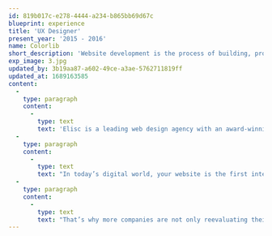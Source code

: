 ```yaml
---
id: 819b017c-e278-4444-a234-b865bb69d67c
blueprint: experience
title: 'UX Designer'
present_year: '2015 - 2016'
name: Colorlib
short_description: 'Website development is the process of building, programming, coding and maintaining websites and web applications.'
exp_image: 3.jpg
updated_by: 3b19aa87-a602-49ce-a3ae-5762711819ff
updated_at: 1689163585
content:
  -
    type: paragraph
    content:
      -
        type: text
        text: 'Elisc is a leading web design agency with an award-winning design team that creates innovative, effective websites that capture your brand, improve your conversion rates, and maximize your revenue to help grow your business and achieve your goals.'
  -
    type: paragraph
    content:
      -
        type: text
        text: "In today’s digital world, your website is the first interaction consumers have with your business. That's why almost 95 percent of a user’s first impression relates to web design. It’s also why web design services can have an immense impact on your company’s bottom line."
  -
    type: paragraph
    content:
      -
        type: text
        text: "That’s why more companies are not only reevaluating their website’s design but also partnering with Elisc, the web design agency that’s driven more than $2.4 billion in revenue for its clients. With over 50 web design awards under our belt, we're confident we can design a custom website that drives sales for your unique business."
---
```


